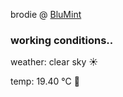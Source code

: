 brodie @ [BluMint](https://www.linkedin.com/company/blumint-io/)

<!--weather_start-->
### working conditions..

weather: clear sky ☀️

temp: 19.40 °C 👕

<!--weather_end-->
